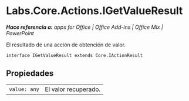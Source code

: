 
# Labs.Core.Actions.IGetValueResult

 _**Hace referencia a:** apps for Office | Office Add-ins | Office Mix | PowerPoint_

El resultado de una acción de obtención de valor.

```
interface IGetValueResult extends Core.IActionResult
```


## Propiedades


|||
|:-----|:-----|
| `value: any`|El valor recuperado.|

